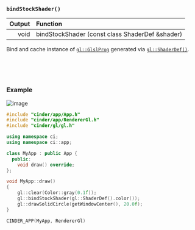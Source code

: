 ### `bindStockShader()`

| Output      | Function
|------------:|:-------------------------
| void        | bindStockShader (const class ShaderDef &shader)

Bind and cache instance of [`gl::GlslProg`](GlslProg.md) generated via [`gl::ShaderDef()`](ShaderDef.md).

<br>
<br>
<br>

### Example

![image](https://cloud.githubusercontent.com/assets/2152766/14055107/e43c3d64-f2d6-11e5-851c-9a69cefe58cb.png)

```cpp
#include "cinder/app/App.h"
#include "cinder/app/RendererGl.h"
#include "cinder/gl/gl.h"

using namespace ci;
using namespace ci::app;

class MyApp : public App {
  public:
    void draw() override;
};

void MyApp::draw()
{
    gl::clear(Color::gray(0.1f));
    gl::bindStockShader(gl::ShaderDef().color());
    gl::drawSolidCircle(getWindowCenter(), 20.0f);
}

CINDER_APP(MyApp, RendererGl)
```